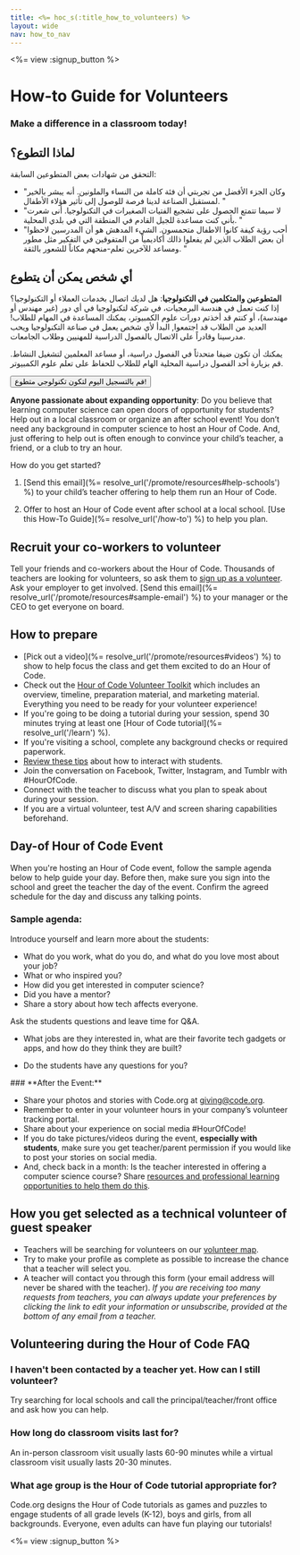 ```yaml
---
title: <%= hoc_s(:title_how_to_volunteers) %>
layout: wide
nav: how_to_nav
---
```

<%= view :signup_button %>

# How-to Guide for Volunteers

### Make a difference in a classroom today!

## لماذا التطوع؟

التحقق من شهادات بعض المتطوعين السابقة:

- "وكان الجزء الأفضل من تجربتي أن فئة كاملة من النساء والملونين. أنه يبشر بالخير لمستقبل الصناعة لدينا فرصة للوصول إلى تأثير هؤلاء الأطفال. "
- "لا سيما تتمتع الحصول على تشجيع الفتيات الصغيرات في التكنولوجيا. أنى شعرت بأني كنت مساعدة للجيل القادم في المنطقة التي في بلدي المحلية. "
- "أحب رؤية كيفة كانوا الاطفال متحمسون. الشيء المدهش هو أن المدرسين لاحظوا أن بعض الطلاب الذين لم يفعلوا ذالك أكاديمياً من المتفوقين في التفكير مثل مطور ومساعد للآخرين تعلم-منحهم مكاناً للشعور بالثقة. "

## أي شخص يمكن أن يتطوع

**المتطوعين والمتكلمين في التكنولوجيا**: هل لديك اتصال بخدمات العملاء أو التكنولوجيا؟ إذا كنت تعمل في هندسة البرمجيات، في شركة لتكنولوجيا في أي دور (غير مهندس أو مهندسة)، أو كنتم قد أخذتم دورات علوم الكمبيوتر، يمكنك المساعدة في المهام للطلاب! العديد من الطلاب قد اجتمعوا, البدأ لأي شخص يعمل في صناعة التكنولوجيا ويحب مدرسينا وقادراً على الاتصال بالفصول الدراسية للمهنيين وطلاب الجامعات.

يمكنك أن تكون ضيفا متحدثاً في الفصول دراسية، أو مساعد المعلمين لتشغيل النشاط. قم بزيارة أحد الفصول دراسية المحلية الهام للطلاب للحفاظ على تعلم علوم الكمبيوتر.

<button>قم بالتسجيل اليوم لتكون تكنولوجي متطوع!</button></p> 

**Anyone passionate about expanding opportunity**: Do you believe that learning computer science can open doors of opportunity for students? Help out in a local classroom or organize an after school event! You don’t need any background in computer science to host an Hour of Code. And, just offering to help out is often enough to convince your child’s teacher, a friend, or a club to try an hour.

How do you get started?

1. [Send this email](%= resolve_url('/promote/resources#help-schools') %) to your child’s teacher offering to help them run an Hour of Code.

2. Offer to host an Hour of Code event after school at a local school. [Use this How-To Guide](%= resolve_url('/how-to') %) to help you plan.

## Recruit your co-workers to volunteer

Tell your friends and co-workers about the Hour of Code. Thousands of teachers are looking for volunteers, so ask them to [sign up as a volunteer](https://code.org/volunteer). Ask your employer to get involved. [Send this email](%= resolve_url('/promote/resources#sample-email') %) to your manager or the CEO to get everyone on board.

## How to prepare

- [Pick out a video](%= resolve_url('/promote/resources#videos') %) to show to help focus the class and get them excited to do an Hour of Code.
- Check out the [Hour of Code Volunteer Toolkit](/files/hoc-volunteer-toolkit.pdf) which includes an overview, timeline, preparation material, and marketing material. Everything you need to be ready for your volunteer experience!
- If you're going to be doing a tutorial during your session, spend 30 minutes trying at least one [Hour of Code tutorial](%= resolve_url('/learn') %).
- If you're visiting a school, complete any background checks or required paperwork.
- [Review these tips](https://code.org/files/CSTT_Volunteers.pdf) about how to interact with students.
- Join the conversation on Facebook, Twitter, Instagram, and Tumblr with #HourOfCode.
- Connect with the teacher to discuss what you plan to speak about during your session.
- If you are a virtual volunteer, test A/V and screen sharing capabilities beforehand.

## Day-of Hour of Code Event

When you're hosting an Hour of Code event, follow the sample agenda below to help guide your day. Before then, make sure you sign into the school and greet the teacher the day of the event. Confirm the agreed schedule for the day and discuss any talking points.

### **Sample agenda:**

Introduce yourself and learn more about the students: </ul>

- What do you work, what do you do, and what do you love most about your job?
- What or who inspired you?
- How did you get interested in computer science?
- Did you have a mentor?
- Share a story about how tech affects everyone.
  
Ask the students questions and leave time for Q&A.</br> 

- What jobs are they interested in, what are their favorite tech gadgets or apps, and how do they think they are built? 
- Do the students have any questions for you?</ul></td> </tr> 
    </tbody> </table> 
    ### **After the Event:**
    
    - Share your photos and stories with Code.org at giving@code.org.
    - Remember to enter in your volunteer hours in your company’s volunteer tracking portal.
    - Share about your experience on social media #HourOfCode!
    - If you do take pictures/videos during the event, **especially with students**, make sure you get teacher/parent permission if you would like to post your stories on social media.
    - And, check back in a month: Is the teacher interested in offering a computer science course? Share [resources and professional learning opportunities to help them do this](https://code.org/yourschool).
    ## How you get selected as a technical volunteer of guest speaker
    
    - Teachers will be searching for volunteers on our [volunteer map](https://code.org/volunteer/local).
    - Try to make your profile as complete as possible to increase the chance that a teacher will select you.
    - A teacher will contact you through this form (your email address will never be shared with the teacher). *If you are receiving too many requests from teachers, you can always update your preferences by clicking the link to edit your information or unsubscribe, provided at the bottom of any email from a teacher.*
    ## Volunteering during the Hour of Code FAQ
    
    ### **I haven't been contacted by a teacher yet. How can I still volunteer?**
    
    Try searching for local schools and call the principal/teacher/front office and ask how you can help.
    
    ### **How long do classroom visits last for?**
    
    An in-person classroom visit usually lasts 60-90 minutes while a virtual classroom visit usually lasts 20-30 minutes.
    
    ### **What age group is the Hour of Code tutorial appropriate for?**
    
    Code.org designs the Hour of Code tutorials as games and puzzles to engage students of all grade levels (K-12), boys and girls, from all backgrounds. Everyone, even adults can have fun playing our tutorials!
    
    <%= view :signup_button %>